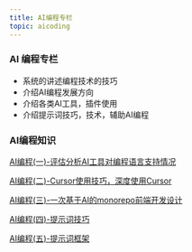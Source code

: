 ```yaml
---
title: AI编程专栏
topic: aicoding
---
```


### AI 编程专栏

- 系统的讲述编程技术的技巧
- 介绍AI编程发展方向
- 介绍各类AI工具，插件使用
- 介绍提示词技巧，技术，辅助AI编程

### AI编程知识

[AI编程(一)-评估分析AI工具对编程语言支持情况](https://justalong.github.io/2025/07/07/%E8%AF%84%E4%BC%B0%E5%88%86%E6%9E%90AI%E5%B7%A5%E5%85%B7%E5%AF%B9%E7%BC%96%E7%A8%8B%E8%AF%AD%E8%A8%80%E6%94%AF%E6%8C%81%E6%83%85%E5%86%B5/)

[AI编程(二)-Cursor使用技巧，深度使用Cursor](https://justalong.github.io/2025/07/07/Cursor%E4%BD%BF%E7%94%A8%E6%8A%80%E5%B7%A7%EF%BC%8C%E6%B7%B1%E5%BA%A6%E4%BD%BF%E7%94%A8Cursor/)

[AI编程(三)-一次基于AI的monorepo前端开发设计](https://justalong.github.io/2025/07/09/%E4%B8%80%E6%AC%A1%E5%9F%BA%E4%BA%8EAI%E7%9A%84monorepo%E5%89%8D%E7%AB%AF%E5%BC%80%E5%8F%91%E8%AE%BE%E8%AE%A1/)

[AI编程(四)-提示词技巧](https://justalong.github.io/2025/07/09/%E7%BC%96%E7%A8%8B%E6%8F%90%E7%A4%BA%E8%AF%8D%E6%8A%80%E5%B7%A7/)

[AI编程(五)-提示词框架](https://justalong.github.io/2025/07/12/%E6%8F%90%E7%A4%BA%E8%AF%8D%E6%A1%86%E6%9E%B6/)
